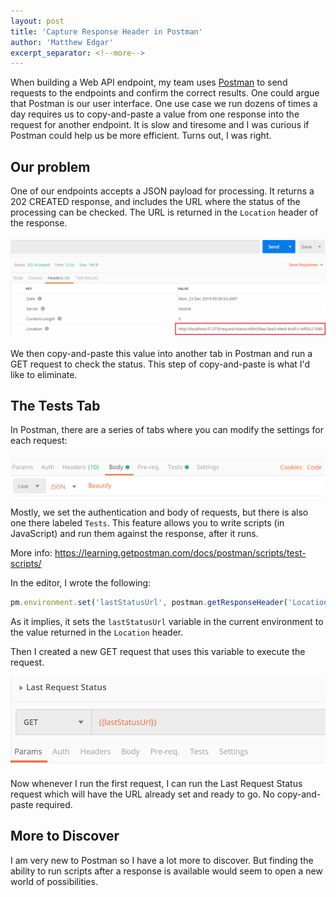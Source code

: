 ```yaml
---
layout: post
title: 'Capture Response Header in Postman'
author: 'Matthew Edgar'
excerpt_separator: <!--more-->
---
```


When building a Web API endpoint, my team uses [Postman][postman] to send requests to the endpoints
and confirm the correct results. One could argue that Postman is our user interface. One use case
we run dozens of times a day requires us to copy-and-paste a value from one response into the request
for another endpoint. It is slow and tiresome and I was curious if Postman could help us be more
efficient. Turns out, I was right.

<!--more-->

## Our problem

One of our endpoints accepts a JSON payload for processing. It returns a 202 CREATED response, and
includes the URL where the status of the processing can be checked. The URL is returned in the `Location`
header of the response.

![sample showing the location header](/assets/img/postman-location.png)

We then copy-and-paste this value into another tab in Postman and run a GET request to check the status.
This step of copy-and-paste is what I'd like to eliminate.

## The Tests Tab

In Postman, there are a series of tabs where you can modify the settings for each request:

![sample showing the tabs](/assets/img/postman-tabs.png)

Mostly, we set the authentication and body of requests, but there is also one there labeled `Tests`. This
feature allows you to write scripts (in JavaScript) and run them against the response, after it runs.

More info: <a href="https://learning.getpostman.com/docs/postman/scripts/test-scripts/" target="_blank">
https://learning.getpostman.com/docs/postman/scripts/test-scripts/
</a>

In the editor, I wrote the following:

```javascript
pm.environment.set('lastStatusUrl', postman.getResponseHeader('Location'));
```

As it implies, it sets the `lastStatusUrl` variable in the current environment to the
value returned in the `Location` header.

Then I created a new GET request that uses this variable to execute the request.

![sample showing the get last status request](/assets/img/postman-last-status.png)

Now whenever I run the first request, I can run the Last Request Status request which will have the
URL already set and ready to go. No copy-and-paste required.

## More to Discover

I am very new to Postman so I have a lot more to discover. But finding the ability to run scripts
after a response is available would seem to open a new world of possibilities.

[postman]: https://www.getpostman.com/
